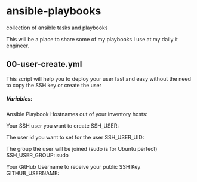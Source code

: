 # ansible-playbooks
collection of ansible tasks and playbooks

This will be a place to share some of my playbooks I use at my daily it engineer.

<h2>00-user-create.yml</h2>

This script will help you to deploy your user fast and easy without the need to copy the SSH key or create the user

<h5>Variables:</h5>
Ansible Playbook Hostnames out of your inventory
hosts: <hostname>

Your SSH user you want to create
SSH_USER: <os-username>

The user id you want to set for the user
SSH_USER_UID: <os-id>

The group the user will be joined (sudo is for Ubuntu perfect)
SSH_USER_GROUP: sudo

Your GitHub Username to receive your public SSH Key
GITHUB_USERNAME: <github username>
